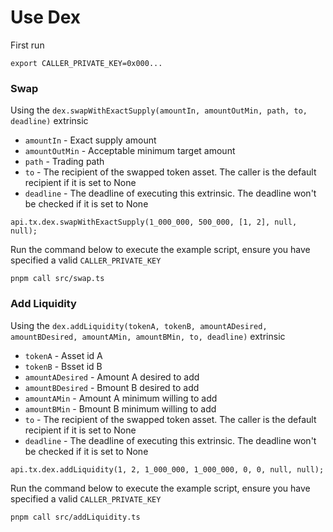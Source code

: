 # Use Dex

First run

```
export CALLER_PRIVATE_KEY=0x000...
```

### Swap

Using the `dex.swapWithExactSupply(amountIn, amountOutMin, path, to, deadline)` extrinsic

- `amountIn` - Exact supply amount
- `amountOutMin` - Acceptable minimum target amount
- `path` - Trading path
- `to` - The recipient of the swapped token asset. The caller is the default recipient if it is set to None
- `deadline` - The deadline of executing this extrinsic. The deadline won't be checked if it is set to None

```
api.tx.dex.swapWithExactSupply(1_000_000, 500_000, [1, 2], null, null);
```

Run the command below to execute the example script, ensure you have specified a valid `CALLER_PRIVATE_KEY`

```
pnpm call src/swap.ts
```

### Add Liquidity

Using the `dex.addLiquidity(tokenA, tokenB, amountADesired, amountBDesired, amountAMin, amountBMin, to, deadline)` extrinsic

- `tokenA` - Asset id A
- `tokenB` - Bsset id B
- `amountADesired` - Amount A desired to add
- `amountBDesired` - Bmount B desired to add
- `amountAMin` - Amount A minimum willing to add
- `amountBMin` - Bmount B minimum willing to add
- `to` - The recipient of the swapped token asset. The caller is the default recipient if it is set to None
- `deadline` - The deadline of executing this extrinsic. The deadline won't be checked if it is set to None

```
api.tx.dex.addLiquidity(1, 2, 1_000_000, 1_000_000, 0, 0, null, null);
```

Run the command below to execute the example script, ensure you have specified a valid `CALLER_PRIVATE_KEY`

```
pnpm call src/addLiquidity.ts
```
